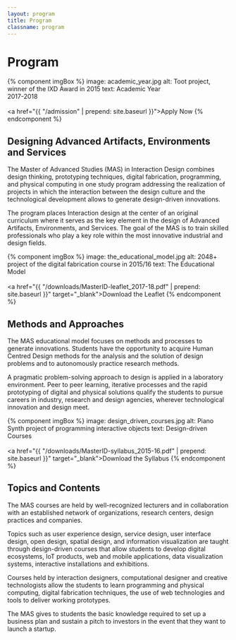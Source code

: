 ```yaml
---
layout: program
title: Program
classname: program
---
```


# Program


{% component imgBox %}
image: academic_year.jpg
alt: Toot project, winner of the IXD Award in 2015
text: Academic Year<br>2017-2018<br><br><a href="{{ "/admission" | prepend: site.baseurl }}">Apply Now</a>
{% endcomponent %}

## Designing Advanced Artifacts, Environments and Services

The Master of Advanced Studies (MAS) in Interaction Design combines design thinking, prototyping techniques, digital fabrication, programming, and physical computing in one study program addressing the realization of projects in which the interaction between the design culture and the technological development allows to generate design-driven innovations.

The program places Interaction design at the center of an original curriculum where it serves as the key element in the design of Advanced Artifacts, Environments, and Services.
The goal of the MAS is to train skilled professionals who play a key role within the most innovative industrial and design fields.


{% component imgBox %}
image: the_educational_model.jpg
alt: 2048+ project of the digital fabrication course in 2015/16
text: The Educational Model<br><br><a href="{{ "/downloads/MasterID-leaflet_2017-18.pdf" | prepend: site.baseurl }}" target="_blank">Download the Leaflet</a>
{% endcomponent %}

## Methods and Approaches

The MAS educational model focuses on methods and processes to generate innovations.
Students have the opportunity to acquire Human Centred Design methods for the analysis and the solution of design problems and to autonomously practice research methods.

A pragmatic problem-solving approach to design is applied in a laboratory environment. Peer to peer learning, iterative processes and the rapid prototyping of digital and physical solutions qualify the students to pursue careers in industry, research and design agencies, wherever technological innovation and design meet.


{% component imgBox %}
image: design_driven_courses.jpg
alt: Piano Synth project of programming interactive objects
text: Design-driven Courses<br><br><a href="{{ "/downloads/MasterID-syllabus_2015-16.pdf" | prepend: site.baseurl }}" target="_blank">Download the Syllabus</a>
{% endcomponent %}

## Topics and Contents

The MAS courses are held by well-recognized lecturers and in collaboration with an established network of organizations, research centers, design practices and companies. 

Topics such as user experience design, service design, user interface design, open design, spatial design, and information visualization are taught through design-driven courses that allow students to develop digital ecosystems, IoT products, web and mobile applications, data visualization systems, interactive installations and exhibitions.

Courses held by interaction designers, computational designer and creative technologists allow the students to learn programming and physical computing, digital fabrication techniques, the use of web technologies and tools to deliver working prototypes.

The MAS gives to students the basic knowledge required to set up a business plan and sustain a pitch to investors in the event that they want to launch a startup.